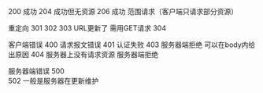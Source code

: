 200  成功
204  成功但无资源
206  成功  范围请求（客户端只请求部分资源）

重定向
301
302
303    URL更新了   需用GET请求
304

客户端错误
400  请求报文错误
401  认证失败
403  服务器端拒绝  可以在body内给出原因
404  服务器上没有请求资源 服务器端拒绝

服务器端错误
500  
502  一般是服务器在更新维护